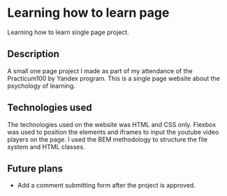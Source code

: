 # Learning how to learn page

Learning how to learn single page project.

## Description

A small one page project I made as part of my attendance of the Practicum100 by Yandex program. This is a single page website about the psychology of learning.

## Technologies used

The technologies used on the website was HTML and CSS only. Flexbox was used to position the elements and iframes to input the youtube video players on the page.
I used the BEM methodology to structure the file system and HTML classes.

## Future plans
* Add a comment submitting form after the project is approved.
